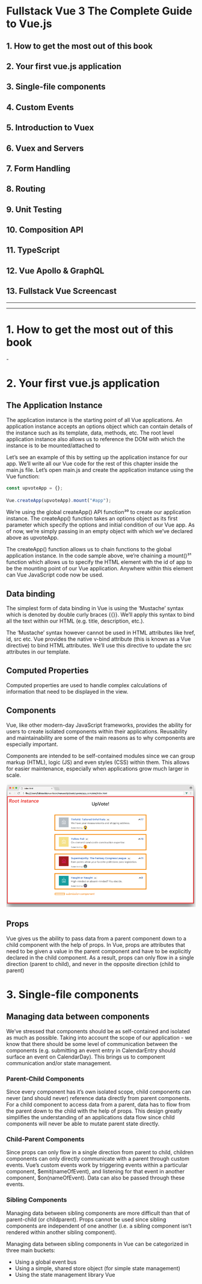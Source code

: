# Fullstack Vue 3 The Complete Guide to Vue.js

## 1. How to get the most out of this book
## 2. Your first vue.js application
## 3. Single-file components
## 4. Custom Events
## 5. Introduction to Vuex
## 6. Vuex and Servers
## 7. Form Handling
## 8. Routing
## 9. Unit Testing
## 10. Composition API
## 11. TypeScript
## 12. Vue Apollo & GraphQL
## 13. Fullstack Vue Screencast

---
---

# 1. How to get the most out of this book

\-

# 2. Your first vue.js application

## The Application Instance

The application instance is the starting point of all Vue applications. An application instance accepts an options object which can contain details of the instance such as its template, data, methods, etc. The root level application instance also allows us to reference the DOM with which the instance is to be mounted/attached to

Let’s see an example of this by setting up the application instance for our app. We’ll write all our Vue code for the rest of this chapter inside the main.js file. Let’s open main.js and create the application instance using the Vue function:

```JavaScript
const upvoteApp = {};

Vue.createApp(upvoteApp).mount("#app");
```

We’re using the global createApp() API function³⁰ to create our application instance. The createApp() function takes an options object as its first parameter which specify the options and initial condition of our Vue app. As of now, we’re simply passing in an empty object with which we’ve declared above as upvoteApp.

The createApp() function allows us to chain functions to the global application instance. In the code sample above, we’re chaining a mount()³¹ function which allows us to specify the HTML element with the id of app to be the mounting point of our Vue application. Anywhere within this element can Vue JavaScript code now be used.

## Data binding

The simplest form of data binding in Vue is using the ‘Mustache’ syntax which is denoted by double curly braces {{}}. We’ll apply this syntax to bind all the text within our HTML (e.g. title, description, etc.).

The ‘Mustache’ syntax however cannot be used in HTML attributes like href, id, src etc. Vue provides the native v-bind attribute (this is known as a Vue directive) to bind HTML attributes. We’ll use this directive to update the src attributes in our template.

## Computed Properties

Computed properties are used to handle complex calculations of information that need to be displayed in the view.

## Components

Vue, like other modern-day JavaScript frameworks, provides the ability for users to create isolated components within their applications. Reusability and maintainability are some of the main reasons as to why components are especially important.

Components are intended to be self-contained modules since we can group markup (HTML), logic (JS) and even styles (CSS) within them. This allows for easier maintenance, especially when applications grow much larger in scale.

![Figure](ScreenshotsForNotes/Chapter2/Figure1.PNG)

## Props

Vue gives us the ability to pass data from a parent component down to a child component with the help of props. In Vue, props are attributes that need to be given a value in the parent component and have to be explicitly declared in the child component. As a result, props can only flow in a single direction (parent to child), and never in the opposite direction (child to parent)

# 3. Single-file components

## Managing data between components

We’ve stressed that components should be as self-contained and isolated as much as possible. Taking into account the scope of our application - we know that there should be some level of communication between the components (e.g. submitting an event entry in CalendarEntry should surface an event on CalendarDay). This brings us to component communication and/or state management.

### Parent-Child Components

Since every component has it’s own isolated scope, child components can never (and should never) reference data directly from parent components. For a child component to access data from a parent, data has to flow from the parent down to the child with the help of props. This design greatly simplifies the understanding of an applications data flow since child components will never be able to mutate parent state directly.

### Child-Parent Components

Since props can only flow in a single direction from parent to child, children components can only directly communicate with a parent through custom events. Vue’s custom events work by triggering events within a particular component, $emit(nameOfEvent), and listening for that event in another component, $on(nameOfEvent). Data can also be passed through these events.

### Sibling Components

Managing data between sibling components are more difficult than that of parent-child (or childparent). Props cannot be used since sibling components are independent of one another (i.e. a sibling component isn’t rendered within another sibling component).

Managing data between sibling components in Vue can be categorized in three main buckets:

* Using a global event bus
* Using a simple, shared store object (for simple state management)
* Using the state management library Vue
